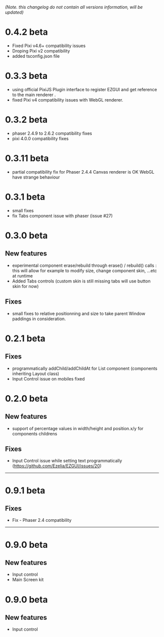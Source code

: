 ﻿*(Note. this changelog do not contain all versions information, will be updated)* 

0.4.2 beta
==========
 * Fixed Pixi v4.6+ compatibility issues
 * Droping Pixi v2 compatibility
 * added tsconfig.json file

0.3.3 beta
==========
 * using official PixiJS Plugin interface to register EZGUI and get reference to the main renderer .   
 * fixed Pixi v4 compatibility issues with WebGL renderer.

0.3.2 beta
==========
 * phaser 2.4.9 to 2.6.2 compatibility fixes 
 * pixi 4.0.0 compatibility fixes    
 


0.3.11 beta
==========
 * partial compatibility fix for Phaser 2.4.4 
   Canvas renderer is OK
   WebGL have strange behaviour
   
 

0.3.1 beta
==========
 * small fixes
 * fix Tabs component issue with phaser (issue #27)


0.3.0 beta
==========

New features
------------
 * experimental component erase/rebuild through erase() / rebuild() calls : 
   this will allow for example to modify size, change component skin, ...etc at runtime
 * Added Tabs controls (custom skin is still missing tabs will use button skin for now)
 

Fixes
-----
 * small fixes to relative positionning and size to take parent Window paddings in consideration. 


0.2.1 beta
==========

Fixes
-----
 * programmatically addChild/addChildAt for List component (components inheriting Layout class)
 * Input Control issue on mobiles fixed






0.2.0 beta
==========
New features
------------
 * support of percentage values in width/height and position.x/y for components childrens


Fixes
-----
 * Input Control issue while setting text programmatically (https://github.com/Ezelia/EZGUI/issues/20)



__________________________________________________

0.9.1 beta
==========
Fixes
-----
 * Fix - Phaser 2.4 compatibility



__________________________________________________

0.9.0 beta
==========
New features
------------
 * Input control
 * Main Screen kit



0.9.0 beta
==========
New features
------------
 * Input control